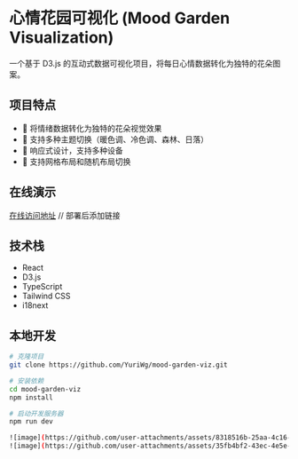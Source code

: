 # 心情花园可视化 (Mood Garden Visualization)

一个基于 D3.js 的互动式数据可视化项目，将每日心情数据转化为独特的花朵图案。

## 项目特点

- 🌸 将情绪数据转化为独特的花朵视觉效果
- 🎨 支持多种主题切换（暖色调、冷色调、森林、日落）
- 📱 响应式设计，支持多种设备
- 🔄 支持网格布局和随机布局切换

## 在线演示

[在线访问地址](https://github.com/YuriWg/mood-garden-viz) // 部署后添加链接

## 技术栈

- React
- D3.js
- TypeScript
- Tailwind CSS
- i18next

## 本地开发

```bash
# 克隆项目
git clone https://github.com/YuriWg/mood-garden-viz.git

# 安装依赖
cd mood-garden-viz
npm install

# 启动开发服务器
npm run dev

![image](https://github.com/user-attachments/assets/8318516b-25aa-4c16-aff2-14d1b0861931)
![image](https://github.com/user-attachments/assets/35fb4bf2-43ec-4e5e-b4fe-0a830ddddb8c)
